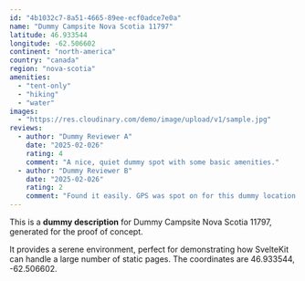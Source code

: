 ```yaml
---
id: "4b1032c7-8a51-4665-89ee-ecf0adce7e0a"
name: "Dummy Campsite Nova Scotia 11797"
latitude: 46.933544
longitude: -62.506602
continent: "north-america"
country: "canada"
region: "nova-scotia"
amenities:
  - "tent-only"
  - "hiking"
  - "water"
images:
  - "https://res.cloudinary.com/demo/image/upload/v1/sample.jpg"
reviews:
  - author: "Dummy Reviewer A"
    date: "2025-02-026"
    rating: 4
    comment: "A nice, quiet dummy spot with some basic amenities."
  - author: "Dummy Reviewer B"
    date: "2025-02-026"
    rating: 2
    comment: "Found it easily. GPS was spot on for this dummy location."
---
```


This is a **dummy description** for Dummy Campsite Nova Scotia 11797, generated for the proof of concept.

It provides a serene environment, perfect for demonstrating how SvelteKit can handle a large number of static pages. The coordinates are 46.933544, -62.506602.

